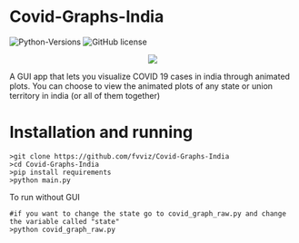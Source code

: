 # Covid-Graphs-India
![Python-Versions](https://img.shields.io/badge/python-3.9-blue?style=flat-square)
![GitHub license](https://img.shields.io/github/license/Naereen/StrapDown.js.svg)

<p align="center">
    <img src="https://i.imgur.com/Mafuy0C.gif">
</p>
A GUI app that lets you visualize COVID 19 cases in india through animated plots.
You can choose to view the animated plots of any state or union territory in india (or all of them together)

# Installation and running 

```
>git clone https://github.com/fvviz/Covid-Graphs-India
>cd Covid-Graphs-India
>pip install requirements
>python main.py
```

To run without GUI
```
#if you want to change the state go to covid_graph_raw.py and change the variable called "state"
>python covid_graph_raw.py
```
